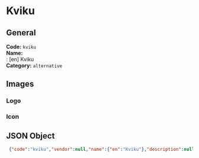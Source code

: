 # Kviku 
## General 
**Code:** `kviku`  
**Name:**  
:	[en] Kviku  
**Category:** `alternative`  
## Images 
### Logo 
### Icon 
## JSON Object 
```json
 {"code":"kviku","vendor":null,"name":{"en":"Kviku"},"description":null,"countries":null,"category":"alternative"}```  
